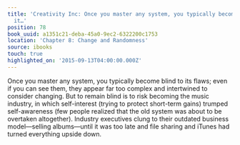 ```yaml
---
title: 'Creativity Inc: Once you master any system, you typically become blind to
  it…'
position: 78
book_uuid: a1351c21-deba-45a0-9ec2-6322200c1753
location: 'Chapter 8: Change and Randomness'
source: ibooks
touch: true
highlighted_on: '2015-09-13T04:00:00.000Z'
---
```


Once you master any system, you typically become blind to its flaws; even if you can see them, they appear far too complex and intertwined to consider changing. But to remain blind is to risk becoming the music industry, in which self-interest (trying to protect short-term gains) trumped self-awareness (few people realized that the old system was about to be overtaken altogether). Industry executives clung to their outdated business model—selling albums—until it was too late and file sharing and iTunes had turned everything upside down.